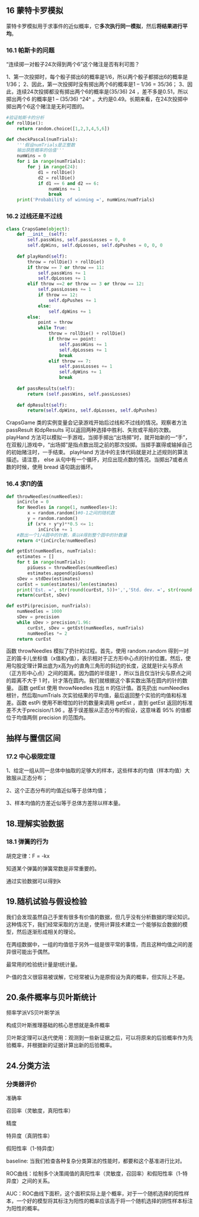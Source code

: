## 16 蒙特卡罗模拟

蒙特卡罗模拟用于求事件的近似概率，它**多次执行同一模拟**，然后**将结果进行平均**。

### 16.1 帕斯卡的问题

“连续掷一对骰子24次得到两个6”这个赌注是否有利可图？

1、第一次投掷时，每个骰子掷出6的概率是1/6，所以两个骰子都掷出6的概率是1/36；
2、因此，第一次投掷时没有掷出两个6的概率是1 – 1/36 = 35/36；
3、因此，连续24次投掷都没有掷出两个6的概率是(35/36) 24 ，差不多是0.51，所以掷出两个6
的概率是1 – (35/36) ^24^ 。大约是0.49。长期来看，在24次投掷中掷出两个6这个赌注是无利可图的。

```python
#验证帕斯卡的分析
def rollDie():
    return random.choice([1,2,3,4,5,6])

def checkPascal(numTrials):
    '''假设numTrials是正整数
    输出获胜概率的估值'''
    numWins = 0
    for i in range(numTrials):
        for j in range(24):
            d1 = rollDie()
            d2 = rollDie()
            if d1 == 6 and d2 == 6:
                numWins += 1
                break
    print('Probability of winning =', numWins/numTrials)
```

### 16.2 过线还是不过线

```python
class CrapsGame(object):
    def __init__(self):
        self.passWins, self.passLosses = 0, 0
        self.dpWins, self.dpLosses, self.dpPushes = 0, 0, 0
     
    def playHand(self):
        throw = rollDie() + rollDie()
        if throw == 7 or throw == 11:
            self.passWins += 1
            self.dpLosses += 1
        elif throw ==2 or throw == 3 or throw == 12:
            self.passLosses += 1
        	if throw == 12:
                self.dpPushes += 1
            else:
                self.dpWins += 1
        else:
            point = throw
            while True:
                throw = rollDie() + rollDie()
                if throw == point:
                    self.passWins += 1
                    self.dpLosses += 1
                    break
                elif throw == 7:
                    self.passLosses += 1
                    self.dpWins += 1
                    break
                   
 	def passResults(self):
        return (self.passWins, self.passLosses)
    
    def dpResult(self):
        return(self.dpWins, self.dpLosses, self.dpPushes)
```

CrapsGame 类的实例变量会记录游戏开始后过线和不过线的情况。观察者方法 passResult 和dpResults 可以返回两种选择中胜利、失败或平局的次数。 playHand 方法可以模拟一手游戏，当掷手掷出“出场掷”时，就开始新的一“手”，在双骰儿游戏中，“出场掷”是指点数出现之前的那次投掷。当掷手赢得或输掉自己的初始赌注时，一手结束。 playHand 方法中的主体代码就是对上述规则的算法描述。请注意， else 从句中有一个循环，对应出现点数的情况。当掷出7或者点数的时候，使用 bread 语句跳出循环。

### 16.4 求Π的值

```python
def throwNeedles(numNeedles):
    inCircle = 0
    for Needles in range(1, numNeedles+1):
        x = random.random()#0-1之间的随机数
        y = random.random()
        if (x*x + y*y)**0.5 <= 1:
            inCircle += 1
    #数出一个1/4圆中的针数，乘以4得到整个圆中的针数量
    return 4*(inCircle/numNeedles)

def getEst(numNeedles, numTrials):
    estimates = []
	for t in range(numTrials):
        piGuess = throwNeedles(numNeedles)
        estimates.append(piGuess)
    sDev = stdDev(estimates)
    curEst = sum(estimates)/len(estimates)
    print('Est. =', str(round(curEst, 5))+',','Std. dev. =', str(round(sDev, 5))+',','Needles = ', numNeedles)
    return(curEst, sDev)

def estPi(precision, nunTrials):
    numNeedles = 1000
    sDev = precision
    while sDev > precision/1.96:
        curEst, sDev = getEst(numNeedles, numTrials)
        numNeedles *= 2
    return curEst
```

函数 throwNeedles 模拟了扔针的过程。首先，使用 random.random 得到一对正的笛卡儿坐标值（x值和y值），表示相对于正方形中心点的针的位置。然后，使用勾股定理计算出底为x高为y的直角三角形的斜边的长度，这就是针尖与原点（正方形中心点）之间的距离。因为圆的半径是1 ，所以当且仅当针尖与原点之间的距离不大于 1 时，针才落在圆内。我们就根据这个事实数出落在圆内的针的数量。
函数 getEst 使用 throwNeedles 找出 π 的估计值。首先扔出 numNeedles 根针，然后取numTrials 次实验结果的平均值，最后返回整个实验的均值和标准差。函数 estPi 使用不断增加的针的数量来调用 getEst ，直到 getEst 返回的标准差不大于precision/1.96 。基于误差服从正态分布的假设，这意味着 95% 的值都位于均值两侧 precision
的范围内。

## 抽样与置信区间

### 17.2 中心极限定理

1、给定一组从同一总体中抽取的足够大的样本，这些样本的均值（样本均值）大致服从正态分布；

2、这个正态分布的均值近似等于总体均值；

3、样本均值的方差近似等于总体方差除以样本量。

## 18.理解实验数据

### 18.1 弹簧的行为

胡克定律：F = -kx

知道某个弹簧的弹簧常数是非常重要的。

通过实验数据可以得到k

## 19.随机试验与假设检验

我们会发现虽然自己手里有很多有价值的数据，但几乎没有分析数据的理论知识。这种情况下，我们经常采取的方法是，使用计算技术建立一个能够拟合数据的模型，然后逐渐形成相关的理论。 

在两组数据中，一组的均值低于另外一组是很平常的事情，而且这种均值之间的差异很可能出于偶然。 

最常用的检验统计量是t统计量。

P-值的含义很容易被误解，它经常被认为是原假设为真的概率，但实际上不是。 

## 20.条件概率与贝叶斯统计

频率学派VS贝叶斯学派

构成贝叶斯推理基础的核心思想就是条件概率 

贝叶斯定理可以迭代使用：观测到一些新证据之后，可以将原来的后验概率作为先验概率，并根据新的证据计算出新的后验概率。 

## 24.分类方法

### 分类器评价

准确率

召回率（灵敏度，真阳性率）

精度

特异度（真阴性率）

假阳性率（1-特异度）

baseline: 当我们检查各种复杂分类算法的性能时，都要和这个基准进行比对。

ROC曲线：绘制多个决策阈值的真阳性率（灵敏度，召回率）和假阳性率（1-特异度）之间的关系。

AUC：ROC曲线下面积，这个面积实际上是个概率，对于一个随机选择的阳性样本，一个好的模型将其标注为阳性的概率应该高于将一个随机选择的阴性样本标注为阳性的概率。